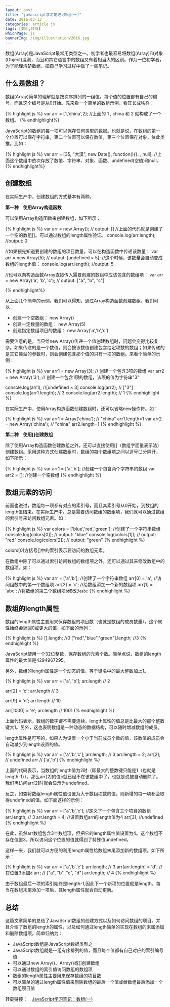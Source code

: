 ```yaml
---
layout: post
title: "javascript学习笔记:数组(一)"
date: 2016-03-13
categories: article js
tags: [数组,转载]
whichPage: js
bannerImg: /img/illustration/2016.jpg
---
```


数组(Array)是JavaScript最常用类型之一。初学者也最容易将数组(Array)和对象(Object)混淆，而且和其它语言中的数组又有着相当大的区别。作为一位初学者，为了能理清楚数组，把自己学习过程中做了一些笔记。


## 什么是数组？

数组(Array)简单的理解就是按次序排列的一组值。每个值的位置都有自己的编号，而且这个编号是从0开始。先来看一个简单的数组示例，看其长成啥样：

{% highlight js %}
var arr = [1,'china',2];
//上面的 1 , china 和 2 就构成了一个数组。
{% endhighlight%}

JavaScript的数组的每一项可以保存任何类型的数据。也就是说，在数组的第一个位置可以保存字符串，第二个位置可以保存数值，第三个位置保存对象，依此类推。比如：

{% highlight js %}
var arr = [35, "大漠", new Date(), function(){}, , null];
//上面这个数组中依次存放了数值、字符串、对象、函数、undefined(空值)和null。
{% endhighlight%}

## 创建数组

在实际生产中，创建数组的方式基本有两种。

**第一种　使用Array构造函数**

可以使用Array构造函数来创建数组，如下所示：

{% highlight js %}
var arr = new Array(); // output: []
//上面的代码就是创建了一个空的数组[]。可以通过数组的length属性验证。
console.log(arr.length); //output: 0


//如果预先知道要创建的数组的项目数量，可以在构造函数中传递该数量：
var arr = new Array(5); // output: [undefined × 5];
//这个时候，该数量会自动变成数组的length值：
console.log(arr.length); //output: 5


//也可以向构造函数Array直接传入需要创建的数组中应该包含的数组项：
var arr = new Array('a', 'b', 'c'); // output: ["a", "b", "c"]

{% endhighlight%}

从上面几个简单的示例，我们可以得知，通过Array构造函数创建数组，我们可以：

- 创建一个空数组： new Array()
- 创建一定数量的数组： new Array(5)
- 创建指定数组项目的数组： new Array('a','b','c')

需要注意的是，当只给new Array()传递一个值创建数组时，问题会变得比较复杂。如果传递的是一个数值，则会按该数值创建包含给定项数的数组；如果传递的是其它类型的参数时，则会创建包含那个值的只有一项的数组。来看个简单的示例：

{% highlight js %}
var arr1 = new Array(3); // 创建一个包含3项的数组
var arr2 = new Array('3'); // 创建一个包含1项的数组，该项的值为字符串"3"

console.log(arr1); //[undefined × 3]
console.log(arr2); // ["3"]
console.log(arr1.length); // 3
console.log(arr2.length); // 1
{% endhighlight %}

在实际生产中，使用Array构造函数创建数组时，还可以省略new操作符。如：

{% highlight js %}
var arr1 = Array('china');  // "china" arr1.length=1
var arr2 = new Array('china'); // "china" arr2.length=1
{% endhighlight %}

**第二种　使用[]创建数组**

除了使用Array构造函数创建数组之外，还可以直接使用[]（数组字面量表示法）创建数组。采用这种方式创建数组时，数组的每个数组项之间以逗号(,)分隔开，如下所示：

{% highlight js %}
var arr1 = ['a','b']; //创建一个包含两个字符串的数组
var arr2 = []; //创建一个空数组
{% endhighlight %}

## 数组元素的访问

前面也说过，数组每一项都有对应的索引号，而且其索引号从0开始，到数组的length值结束。在实际生产中，总是需要访问数组的数组项，我们就可以通过数组的索引号来访问数组元素。如：

{% highlight js %}
var colors = ['blue','red','green']; //创建了一个字符串数组
console.log(colors[0]); // output: "blue"
console.log(colors[1]); // output: "red"
console.log(colors[2]); // output: "green"
{% endhighlight %}

colors[0]方括号[]中的索引表示要访问的数组元素。

在数组中除了可以通过索引访问数组的数组项之外，还可以通过其来修改数组中的数组项。如：

{% highlight js %}
var arr = ['a','b']; //创建了一个字符串数组
arr[0] = 'a'; //访问组数中的第一个数组项
arr[2] = 'c'; //给数组添加一个新的数组项
arr[1] = 'abc'; //将数组的第二个数组项`b`修改为`abc`
{% endhighlight %}

## 数组的length属性

数组的length属性主要用来保存数组的项目数（也就是数组的成员数量）。这个属性始终会返回0或更大的值，如下面的示列：

{% highlight js %}
[].length; //0
["red","blue","green"].length; //3
{% endhighlight %}

JavaScript使用一个32位整数，保存数组的元素个数。简单点说，数组的length属性的最大值是4294967295。

另外，数组的length属性是一个动态的值，等于键名中的最大整数加上1。

{% highlight js %}
var arr = ['a', 'b'];
arr.length // 2

arr[2] = 'c';
arr.length // 3

arr[9] = 'd';
arr.length // 10

arr[1000] = 'e';
arr.length // 1001
{% endhighlight %}

上面代码表示，数组的数字键不需要连续，length属性的值总是比最大的那个整数键大1。另外，这也表明数组是一种动态的数据结构，可以随时增减数组的成员。

length属性是可写的，如果人为设置一个小于当前成员个数的值，该数值的成员会自动减少到length设置的值。

{% highlight js %}
var arr = ['a','b','c'];
arr.length; // 3
arr.length = 2;
arr[2]; // undefined
arr // ['a','b']
{% endhighlight %}

上面的代码表示，当数组的length值为2时（即最大的整数键只能是1（也就是length-1））。那么arr[2]的值c就已经不在该数组中了，也就是说被自动删除了。我们再访问arr[2]时就会显示为undefined。

反之，如查将数组length属性值设置为大于数组项数的值，则新增的每一项都会取得undefined的值。如下面这样的示例：

{% highlight js %}
var arr = ['a','b','c']; //定义了一个包含三个项目的数组
arr.length; // 3
arr.length = 4; //设置数组arr的length值为4
arr[3]; //undefined 
{% endhighlight %}

在此，虽然arr数组包含3个数组项，但把它的length属性值设置为4。这个数组不存在位置3，所以访问这个位置的值就得到了特殊值undefined。

这样一来，我们就可以方便的利用length属性给数组末尾添加新的数组项。如下所示：

{% highlight js %}
var arr = ['a','b','c'];
arr.length; // 3
arr[arr.length] = 'd'; // 在位置3添加`d`
arr; // ["a", "b", "c", "d"]
arr.length; // 4
{% endhighlight %}

由于数组最后一项的索引始终是length-1,因此下一个新项的位置就是length。每当在数组末尾添加一项后，其length属性就会自动更新。

## 总结

这篇文章简单的总结了JavaScript数组的创建方式以及如何访问数组的项目。并且介绍了数组的length的属性，以及如何通过length简单的实现在数组的末属添加和删除数组项。简单归纳为：

- JavaScript数组是JavaScript数据类型之一
- JavaScript数组就是一组有序排列的值，而且每个值都有自己对应的索引编号值
- 可以通过new Array()、Array()或[]创建数组
- 可以通过数组的索引值访问数组的数组项
- 数组的length属性主要用来保存数组的项目数
- 可以简单的通过length属性值来删除数组的最后一个值或给数组最后添加一个数组项目值

转载链接：　[JavaScript学习笔记：数组(一)](http://www.w3cplus.com/javascript/array-part-1.html)